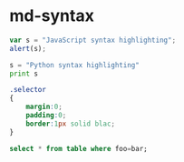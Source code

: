 # md-syntax

```javascript
var s = "JavaScript syntax highlighting";
alert(s);
```
 
```python
s = "Python syntax highlighting"
print s
```

```css
.selector
{
    margin:0;
    padding:0;
    border:1px solid blac;
}
```
```sql
select * from table where foo=bar;

```



